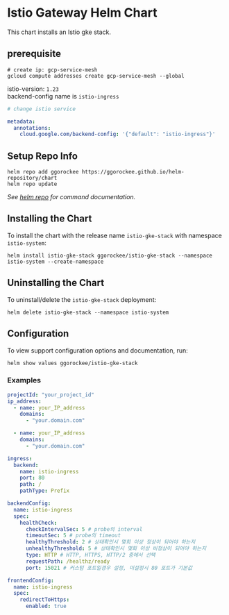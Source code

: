 # Istio Gateway Helm Chart

This chart installs an Istio gke stack.



## prerequisite
```shell
# create ip: gcp-service-mesh
gcloud compute addresses create gcp-service-mesh --global
```

istio-version: `1.23`  
backend-config name is `istio-ingress`
```yaml
# change istio service

metadata:
  annotations:
    cloud.google.com/backend-config: '{"default": "istio-ingress"}'

```

## Setup Repo Info

```console
helm repo add ggorockee https://ggorockee.github.io/helm-repository/chart
helm repo update
```

_See [helm repo](https://helm.sh/docs/helm/helm_repo/) for command documentation._

## Installing the Chart

To install the chart with the release name `istio-gke-stack` with namespace `istio-system`:

```console
helm install istio-gke-stack ggorockee/istio-gke-stack --namespace istio-system --create-namespace
```

## Uninstalling the Chart

To uninstall/delete the `istio-gke-stack` deployment:

```console
helm delete istio-gke-stack --namespace istio-system
```

## Configuration

To view support configuration options and documentation, run:

```console
helm show values ggorockee/istio-gke-stack
```

### Examples

```yaml
projectId: "your_project_id"
ip_address:
  - name: your_IP_address
    domains:
      - "your.domain.com"

  - name: your_IP_address
    domains:
      - "your.domain.com"

ingress:
  backend:
    name: istio-ingress
    port: 80
    path: /
    pathType: Prefix

backendConfig:
  name: istio-ingress
  spec:
    healthCheck:
      checkIntervalSec: 5 # probe의 interval
      timeoutSec: 5 # probe의 timeout
      healthyThreshold: 2 # 상태확인시 몇회 이상 정상이 되어야 하는지
      unhealthyThreshold: 5 # 상태확인시 몇회 이상 비정상이 되어야 하는지
      type: HTTP # HTTP, HTTPS, HTTP/2 중에서 선택
      requestPath: /healthz/ready
      port: 15021 # 커스텀 포트일경우 설정, 미설정시 80 포트가 기본값

frontendConfig:
  name: istio-ingress
  spec:
    redirectToHttps:
      enabled: true
```